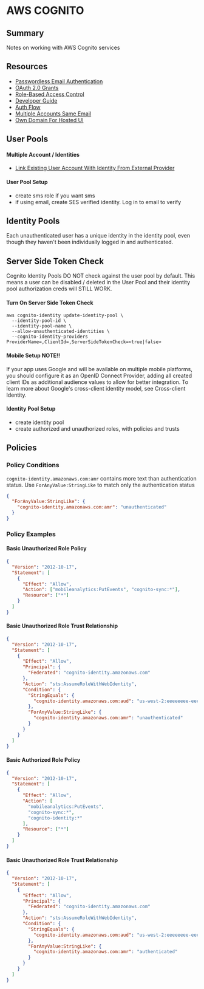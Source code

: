 # AWS COGNITO

## Summary

Notes on working with AWS Cognito services

## Resources

- [Passwordless Email Authentication](https://aws.amazon.com/blogs/mobile/implementing-passwordless-email-authentication-with-amazon-cognito/)
- [OAuth 2.0 Grants](https://aws.amazon.com/blogs/mobile/understanding-amazon-cognito-user-pool-oauth-2-0-grants/)
- [Role-Based Access Control](https://docs.aws.amazon.com/cognito/latest/developerguide/role-based-access-control.html)
- [Developer Guide](https://docs.aws.amazon.com/cognito/latest/developerguide/google.html)
- [Auth Flow](https://docs.aws.amazon.com/cognito/latest/developerguide/authentication-flow.html)
- [Multiple Accounts Same Email](https://forums.aws.amazon.com/thread.jspa?threadID=261470)
- [Own Domain For Hosted UI](https://docs.aws.amazon.com/cognito/latest/developerguide/cognito-user-pools-add-custom-domain.html)

## User Pools

#### Multiple Account / Identities

- [Link Existing User Account With Identity From External Provider](https://docs.aws.amazon.com/cognito-user-identity-pools/latest/APIReference/API_AdminLinkProviderForUser.html)

#### User Pool Setup

- create sms role if you want sms
- if using email, create SES verified identity. Log in to email to verify

## Identity Pools

Each unauthenticated user has a unique identity in the identity pool, even though they haven't been individually logged in and authenticated.

## Server Side Token Check

Cognito Identity Pools DO NOT check against the user pool by default. This
means a user can be disabled / deleted in the User Pool and their identity pool
authorization creds will STILL WORK.

#### Turn On Server Side Token Check

```console
aws cognito-identity update-identity-pool \
  --identity-pool-id \
  --identity-pool-name \
  --allow-unauthenticated-identities \
  --cognito-identity-providers ProviderName=,ClientId=,ServerSideTokenCheck=<true|false>
```

#### Mobile Setup NOTE!!

If your app uses Google and will be available on multiple mobile platforms,
you should configure it as an OpenID Connect Provider, adding all created
client IDs as additional audience values to allow for better integration. To
learn more about Google's cross-client identity model, see Cross-client
Identity.

#### Identity Pool Setup

- create identity pool
- create authorized and unauthorized roles, with policies and trusts

## Policies

### Policy Conditions

`cognito-identity.amazonaws.com:amr` contains more text than authentication
status. Use `ForAnyValue:StringLike` to match only the
authentication status

```json
{
  "ForAnyValue:StringLike": {
    "cognito-identity.amazonaws.com:amr": "unauthenticated"
  }
}
```

### Policy Examples

#### Basic Unauthorized Role Policy

```json
{
  "Version": "2012-10-17",
  "Statement": [
    {
      "Effect": "Allow",
      "Action": ["mobileanalytics:PutEvents", "cognito-sync:*"],
      "Resource": ["*"]
    }
  ]
}
```

#### Basic Unauthorized Role Trust Relationship

```json
{
  "Version": "2012-10-17",
  "Statement": [
    {
      "Effect": "Allow",
      "Principal": {
        "Federated": "cognito-identity.amazonaws.com"
      },
      "Action": "sts:AssumeRoleWithWebIdentity",
      "Condition": {
        "StringEquals": {
          "cognito-identity.amazonaws.com:aud": "us-west-2:eeeeeeee-eeee-eeee-eeee-eeeeeeeeeeee"
        },
        "ForAnyValue:StringLike": {
          "cognito-identity.amazonaws.com:amr": "unauthenticated"
        }
      }
    }
  ]
}
```

#### Basic Authorized Role Policy

```json
{
  "Version": "2012-10-17",
  "Statement": [
    {
      "Effect": "Allow",
      "Action": [
        "mobileanalytics:PutEvents",
        "cognito-sync:*",
        "cognito-identity:*"
      ],
      "Resource": ["*"]
    }
  ]
}
```

#### Basic Unauthorized Role Trust Relationship

```json
{
  "Version": "2012-10-17",
  "Statement": [
    {
      "Effect": "Allow",
      "Principal": {
        "Federated": "cognito-identity.amazonaws.com"
      },
      "Action": "sts:AssumeRoleWithWebIdentity",
      "Condition": {
        "StringEquals": {
          "cognito-identity.amazonaws.com:aud": "us-west-2:eeeeeeee-eeee-eeee-eeee-eeeeeeeeeeee"
        },
        "ForAnyValue:StringLike": {
          "cognito-identity.amazonaws.com:amr": "authenticated"
        }
      }
    }
  ]
}
```
